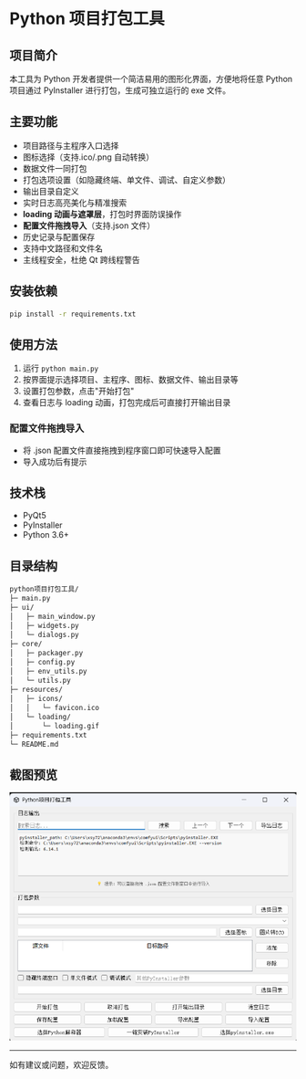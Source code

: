 # Python 项目打包工具

## 项目简介

本工具为 Python 开发者提供一个简洁易用的图形化界面，方便地将任意 Python 项目通过 PyInstaller 进行打包，生成可独立运行的 exe 文件。

## 主要功能

- 项目路径与主程序入口选择
- 图标选择（支持.ico/.png 自动转换）
- 数据文件一同打包
- 打包选项设置（如隐藏终端、单文件、调试、自定义参数）
- 输出目录自定义
- 实时日志高亮美化与精准搜索
- **loading 动画与遮罩层**，打包时界面防误操作
- **配置文件拖拽导入**（支持.json 文件）
- 历史记录与配置保存
- 支持中文路径和文件名
- 主线程安全，杜绝 Qt 跨线程警告

## 安装依赖

```bash
pip install -r requirements.txt
```

## 使用方法

1. 运行 `python main.py`
2. 按界面提示选择项目、主程序、图标、数据文件、输出目录等
3. 设置打包参数，点击"开始打包"
4. 查看日志与 loading 动画，打包完成后可直接打开输出目录

### 配置文件拖拽导入

- 将 .json 配置文件直接拖拽到程序窗口即可快速导入配置
- 导入成功后有提示

## 技术栈

- PyQt5
- PyInstaller
- Python 3.6+

## 目录结构

```
python项目打包工具/
├─ main.py
├─ ui/
│   ├─ main_window.py
│   ├─ widgets.py
│   └─ dialogs.py
├─ core/
│   ├─ packager.py
│   ├─ config.py
│   ├─ env_utils.py
│   └─ utils.py
├─ resources/
│   ├─ icons/
│   │   └─ favicon.ico
│   └─ loading/
│       └─ loading.gif
├─ requirements.txt
└─ README.md
```

## 截图预览

![效果演示](/image.png)

---

如有建议或问题，欢迎反馈。
